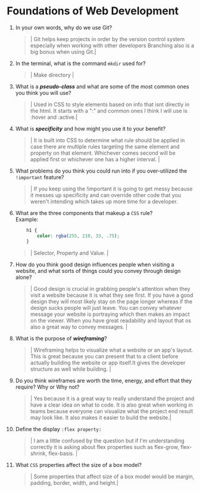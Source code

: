 # Foundations of Web Development
01. In your own words, why do we use Git?
    > | Git helps keep projects in order by the version control system especially when working with other developers Branching also is a big bonus when using Git.|

02. In the terminal, what is the command `mkdir` used for?
    > | Make directory |

03. What is a ***pseudo-class*** and what are some of the most common ones you think you will use?
    > | Used in CSS to style elements based on info that isnt directly in the html. It starts with a ":" and common ones I think I will use is :hover and :active.|

04. What is ***specificity*** and how might you use it to your benefit?
    > | It is built into CSS to determine what rule should be applied in case there are multiple rules targeting the same element and property on that element. Whichever comes second will be applied first or whichever one has a higher interval. |

05. What problems do you think you could run into if you over-utilized the `!important` feature?
    > | If you keep using the !important it is going to get messy because it messes up specificity and can override other code that you weren't intending which takes up more time for a developer. 

06. What are the three components that makeup a `CSS` rule? <br> Example:

    ```css
        h1 {
            color: rgba(255, 210, 33, .75);
        }
    ```

    > | Selector, Property and Value. |

07. How do you think good design influences people when visiting a website, and what sorts of things could you convey through design alone?
    > | Good design is crucial in grabbing people's attention when they visit a website because it is what they see first. If you have a good design they will most likely stay on the page longer whereas if the design sucks people will just leave. You can convey whatever message your website is portraying which then makes an impact on the viewer. When you have great readability and layout that os also a great way to convey messages. |

08. What is the purpose of ***wireframing***?
    > | Wireframing helps to visualize what a website or an app's layout. This is great because you can present that to a client before actually building the website or app itself.It gives the developer structure as well while building. |

09. Do you think wireframes are worth the time, energy, and effort that they require? Why or Why not?
    > | Yes because it is a great way to really understand the project and have a clear idea on what to code. It is also great when working in teams because everyone can visualize what the project end result may look like. It also makes it easier to build the website.|

10. Define the display `:flex property:`
    > | I am a little confused by the question but if I'm understanding correctly it is asking about flex properties such as flex-grow, flex-shrink, flex-basis.  |

11. What `CSS` properties affect the size of a box model?
    > | Some properties that affect size of a box model would be margin, padding, border, width, and height.|
